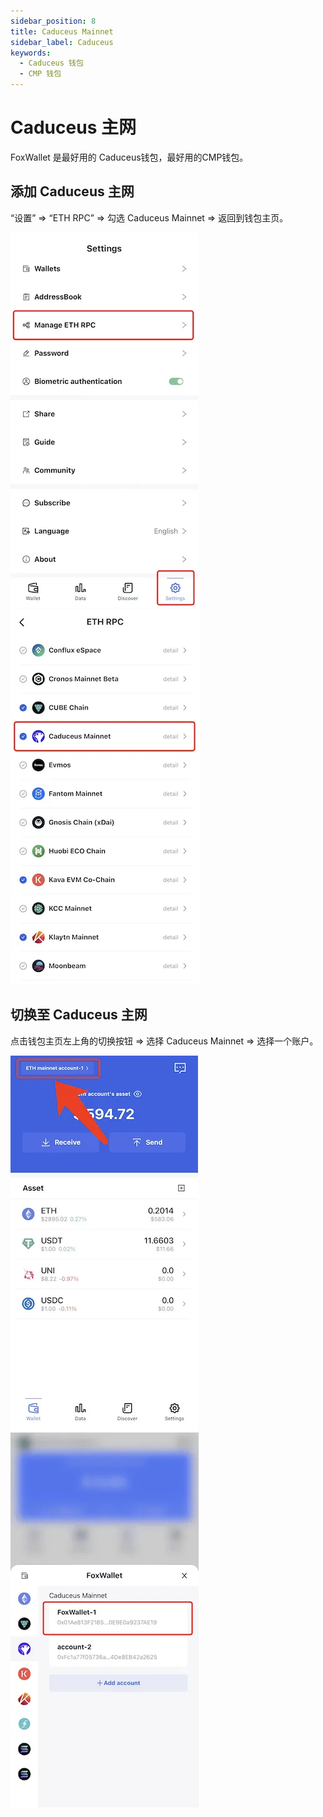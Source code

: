 ```yaml
---
sidebar_position: 8
title: Caduceus Mainnet
sidebar_label: Caduceus
keywords:
  - Caduceus 钱包
  - CMP 钱包
---
```


# Caduceus 主网
FoxWallet 是最好用的 Caduceus钱包，最好用的CMP钱包。

## 添加 Caduceus 主网

“设置” => “ETH RPC” => 勾选 Caduceus Mainnet => 返回到钱包主页。

![](../img/manage-eth-rpc.webp)![](../img/add-cmp.webp)

## 切换至 Caduceus 主网

点击钱包主页左上角的切换按钮 => 选择 Caduceus Mainnet => 选择一个账户。

![](../img/switch-network.webp)![](../img/switch-cmp.webp)